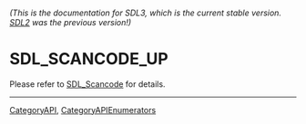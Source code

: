 ###### (This is the documentation for SDL3, which is the current stable version. [SDL2](https://wiki.libsdl.org/SDL2/) was the previous version!)
# SDL_SCANCODE_UP

Please refer to [SDL_Scancode](SDL_Scancode) for details.

----
[CategoryAPI](CategoryAPI), [CategoryAPIEnumerators](CategoryAPIEnumerators)

